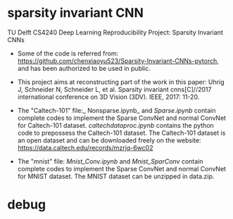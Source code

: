 # sparsity invariant CNN
TU Delft CS4240 Deep Learning Reproducibility Project: Sparsity Invariant CNNs

* Some of the code is referred from: https://github.com/chenxiaoyu523/Sparsity-Invariant-CNNs-pytorch, and has been authorized to be used in public.
* This project aims at reconstructing part of the work in this paper: Uhrig J, Schneider N, Schneider L, et al. Sparsity invariant cnns[C]//2017 international conference on 3D Vision (3DV). IEEE, 2017: 11-20.
  
* The "Caltech-101" file:_ Nonsparse.ipynb_ and _Sparse.ipynb_ contain complete codes to implement the Sparse ConvNet and normal ConvNet for Caltech-101 dataset. _caltechdataproc.ipynb_ contains the python code to prepossess the Caltech-101 dataset. The Caltech-101 dataset is an open dataset and can be downloaded freely on the website: https://data.caltech.edu/records/mzrjq-6wc02

* The "mnist" file: _Mnist_Conv.ipynb_ and _Mnist_SparConv_ contain complete codes to implement the Sparse ConvNet and normal ConvNet for MNIST dataset. The MNIST dataset can be unzipped in data.zip.

# debug
